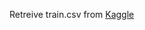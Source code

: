 Retreive train.csv from [Kaggle](https://www.kaggle.com/competitions/nyc-taxi-trip-duration/data?select=train.zip)